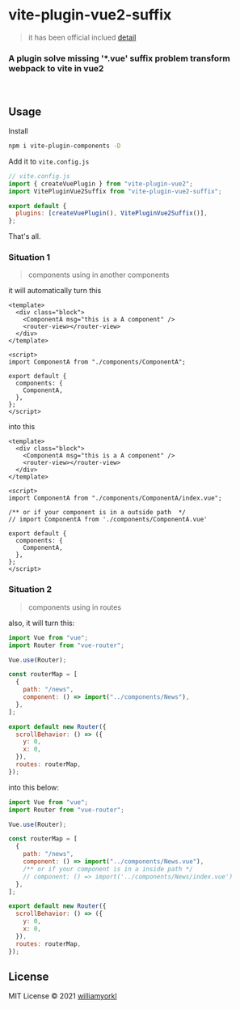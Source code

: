 # vite-plugin-vue2-suffix

> it has been official inclued [detail](https://github.com/vitejs/awesome-vite#transformers)
> <br>

### A plugin solve missing '\*.vue' suffix problem transform webpack to vite in vue2

<br>

## Usage

Install

```bash
npm i vite-plugin-components -D
```

Add it to `vite.config.js`

```js
// vite.config.js
import { createVuePlugin } from "vite-plugin-vue2";
import VitePluginVue2Suffix from "vite-plugin-vue2-suffix";

export default {
  plugins: [createVuePlugin(), VitePluginVue2Suffix()],
};
```

That's all.

### Situation 1

> components using in another components

it will automatically turn this

```vue
<template>
  <div class="block">
    <ComponentA msg="this is a A component" />
    <router-view></router-view>
  </div>
</template>

<script>
import ComponentA from "./components/ComponentA";

export default {
  components: {
    ComponentA,
  },
};
</script>
```

into this

```vue
<template>
  <div class="block">
    <ComponentA msg="this is a A component" />
    <router-view></router-view>
  </div>
</template>

<script>
import ComponentA from "./components/ComponentA/index.vue";

/** or if your component is in a outside path  */
// import ComponentA from './components/ComponentA.vue'

export default {
  components: {
    ComponentA,
  },
};
</script>
```

### Situation 2

> components using in routes

also, it will turn this:

```js
import Vue from "vue";
import Router from "vue-router";

Vue.use(Router);

const routerMap = [
  {
    path: "/news",
    component: () => import("../components/News"),
  },
];

export default new Router({
  scrollBehavior: () => ({
    y: 0,
    x: 0,
  }),
  routes: routerMap,
});
```

into this below:

```js
import Vue from "vue";
import Router from "vue-router";

Vue.use(Router);

const routerMap = [
  {
    path: "/news",
    component: () => import("../components/News.vue"),
    /** or if your component is in a inside path */
    // component: () => import('../components/News/index.vue')
  },
];

export default new Router({
  scrollBehavior: () => ({
    y: 0,
    x: 0,
  }),
  routes: routerMap,
});
```

## License

MIT License © 2021 [williamyorkl](https://github.com/williamyorkl)
